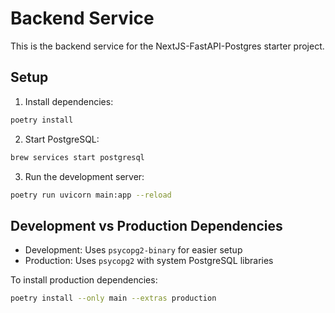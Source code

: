 # Backend Service

This is the backend service for the NextJS-FastAPI-Postgres starter project.

## Setup

1. Install dependencies:
```bash
poetry install
```

2. Start PostgreSQL:
```bash
brew services start postgresql
```

3. Run the development server:
```bash
poetry run uvicorn main:app --reload
```

## Development vs Production Dependencies

- Development: Uses `psycopg2-binary` for easier setup
- Production: Uses `psycopg2` with system PostgreSQL libraries

To install production dependencies:
```bash
poetry install --only main --extras production
``` 
